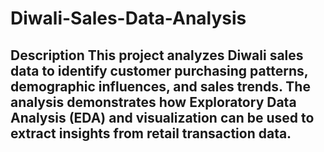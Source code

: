# Diwali-Sales-Data-Analysis
## Description This project analyzes **Diwali sales data** to identify customer purchasing patterns, demographic influences, and sales trends.   The analysis demonstrates how **Exploratory Data Analysis (EDA)** and visualization can be used to extract insights from retail transaction data.  
